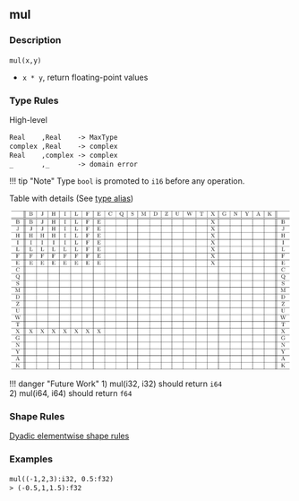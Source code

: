 ## mul

### Description

`mul(x,y)`

- `x * y`, return floating-point values

### Type Rules

High-level

```no-highlight
Real    ,Real    -> MaxType
complex ,Real    -> complex
Real    ,complex -> complex
_       ,_       -> domain error
``` 

!!! tip "Note"
    Type `bool` is promoted to `i16` before any operation.

Table with details (See [type alias](../types.md))

![multiplication](../types/mul.png)

!!! danger "Future Work"
    1) mul(i32, i32) should return `i64` <br>
    2) mul(i64, i64) should return `f64`

### Shape Rules

[Dyadic elementwise shape rules](../shapes.md#dyadic-elementwise)

### Examples

```no-highlight
mul((-1,2,3):i32, 0.5:f32)
> (-0.5,1,1.5):f32
```
